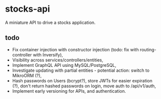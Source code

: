 # stocks-api

A miniature API to drive a stocks application.

## todo
- Fix container injection with constructor injection (todo: fix with routing-controller with Inversify),
- Visibility across services/controllers/entities,
- Implement GraphQL API using MySQL/PostgreSQL,
- Investigate updating with partial entities - potential action: switch to MikroORM (?),
- Hash passwords on Users (bcrypt?), store JWTs for easier expiration (?), don't return hashed passwords on login, move auth to /api/v1/auth,
- Implement early versioning for APIs, and authentication.

